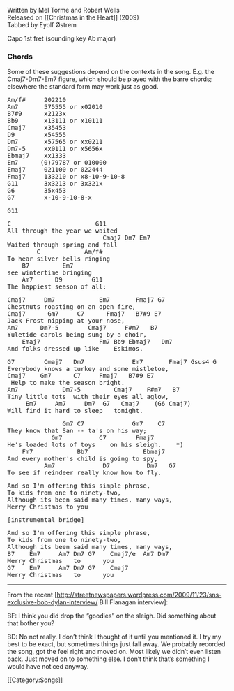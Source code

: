 Written by Mel Torme and Robert Wells<br>
Released on [[Christmas in the Heart]] (2009)<br>
Tabbed by Eyolf Østrem

Capo 1st fret (sounding key Ab major)

<div class="chordcharts">
<h3>Chords</h3>
Some of these suggestions depend on the contexts in the song. E.g. the Cmaj7-Dm7-Em7 figure, which should be played with the barre chords; elsewhere the standard form may work just as good.

<pre>
Am/f#     202210
Am7       575555 or x02010
B7#9      x2123x
Bb9       x13111 or x10111
Cmaj7     x35453
D9        x54555
Dm7       x57565 or xx0211
Dm7-5     xx0111 or x5656x
Ebmaj7    xx1333 
Em7      (0)79787 or 010000
Emaj7     021100 or 022444
Fmaj7     133210 or x8-10-9-10-8
G11       3x3213 or 3x321x
G6        35x453 
G7        x-10-9-10-8-x
</pre>

</div>

<pre class="crd">
G11
</pre>
<pre class="bridge2">
C                       G11
All through the year we waited
                          Cmaj7 Dm7 Em7
Waited through spring and fall
        C            Am/f#
To hear silver bells ringing
    B7         Em7
see wintertime bringing
    Am7      D9        G11
The happiest season of all:
</pre>
<pre class="verse">
Cmaj7     Dm7            Em7       Fmaj7 G7
Chestnuts roasting on an open fire, 
Cmaj7      Gm7     C7      Fmaj7   B7#9 E7
Jack Frost nipping at your nose, 
Am7      Dm7-5        Cmaj7     F#m7   B7
Yuletide carols being sung by a choir, 
    Emaj7                Fm7 Bb9 Ebmaj7   Dm7  
And folks dressed up like    Eskimos. 
</pre>
<pre class="verse">
G7        Cmaj7   Dm7             Em7       Fmaj7 Gsus4 G
Everybody knows a turkey and some mistletoe, 
Cmaj7    Gm7      C7     Fmaj7   B7#9 E7
 Help to make the season bright. 
Am7            Dm7-5         Cmaj7    F#m7   B7
Tiny little tots  with their eyes all aglow, 
     Em7     Am7     Dm7  G7   Cmaj7    (G6 Cmaj7)
Will find it hard to sleep   tonight. 
</pre>
<pre class="bridge">
               Gm7 C7             Gm7    C7     
They know that San -- ta's on his way; 
            Gm7          C7        Fmaj7
He's loaded lots of toys    on his sleigh.    *)
    Fm7            Bb7               Ebmaj7
And every mother's child is going to spy, 
          Am7             D7          Dm7   G7
To see if reindeer really know how to fly. 
</pre>
<pre class="verse">
And so I'm offering this simple phrase, 
To kids from one to ninety-two, 
Although its been said many times, many ways, 
Merry Christmas to you 
</pre>
<pre class="bridge">
[instrumental bridge]
</pre>
<pre class="verse">
And so I'm offering this simple phrase, 
To kids from one to ninety-two, 
Although its been said many times, many ways, 
B7    Em7     Am7 Dm7 G7    Cmaj7/e  Am7 Dm7 
Merry Christmas   to      you 
G7    Em7     Am7 Dm7 G7    Cmaj7
Merry Christmas   to      you 
</pre>

----
From the recent [http://streetnewspapers.wordpress.com/2009/11/23/sns-exclusive-bob-dylan-interview/ Bill Flanagan interview]:

BF: I think you did drop the “goodies” on the sleigh. Did something about
that bother you?

BD: No not really. I don’t think I thought of it until you mentioned it. I
try my best to be exact, but sometimes things just fall away. We probably
recorded the song, got the feel right and moved on. Most likely we
didn’t even listen back. Just moved on to something else. I
don’t think that’s something I would have noticed anyway.

[[Category:Songs]]
